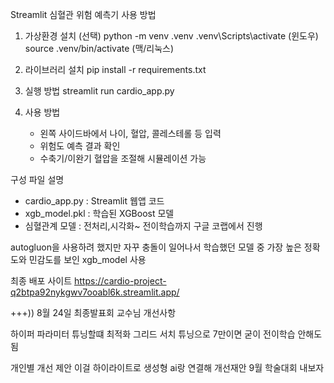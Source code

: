 Streamlit 심혈관 위험 예측기 사용 방법

1. 가상환경 설치 (선택)
   python -m venv .venv
   .venv\Scripts\activate  (윈도우)
   source .venv/bin/activate (맥/리눅스)

2. 라이브러리 설치
   pip install -r requirements.txt

3. 실행 방법
   streamlit run cardio_app.py

4. 사용 방법
   - 왼쪽 사이드바에서 나이, 혈압, 콜레스테롤 등 입력
   - 위험도 예측 결과 확인
   - 수축기/이완기 혈압을 조절해 시뮬레이션 가능

구성 파일 설명
- cardio_app.py : Streamlit 웹앱 코드
- xgb_model.pkl : 학습된 XGBoost 모델
- 심혈관계 모델 : 전처리,시각화~ 전이학습까지 구글 코랩에서 진행

autogluon을 사용하려 했지만 자꾸 충돌이 일어나서 학습했던 모델 중 가장 높은 정확도와 민감도를 보인 xgb_model 사용

최종 배포 사이트
https://cardio-project-q2btpa92nykgwv7ooabl6k.streamlit.app/


+++)) 8월 24일 최종발표회 교수님 개선사항


하이퍼 파라미터 튜닝할떄 최적화
그리드 서치 튜닝으로
7만이면 굳이 전이학습 안해도 됨

개인별 개선 제안 이걸 하이라이트로
생성형 ai랑 연결해 개선재안
9월 학술대회 내보자
